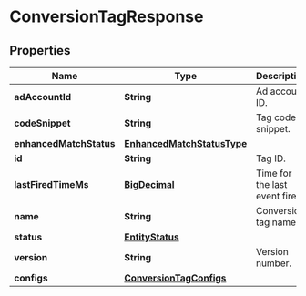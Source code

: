 

# ConversionTagResponse

## Properties

Name | Type | Description | Notes
------------ | ------------- | ------------- | -------------
**adAccountId** | **String** | Ad account ID. |  [optional]
**codeSnippet** | **String** | Tag code snippet. |  [optional]
**enhancedMatchStatus** | [**EnhancedMatchStatusType**](EnhancedMatchStatusType.md) |  |  [optional]
**id** | **String** | Tag ID. |  [optional]
**lastFiredTimeMs** | [**BigDecimal**](BigDecimal.md) | Time for the last event fired. |  [optional]
**name** | **String** | Conversion tag name. |  [optional]
**status** | [**EntityStatus**](EntityStatus.md) |  |  [optional]
**version** | **String** | Version number. |  [optional]
**configs** | [**ConversionTagConfigs**](ConversionTagConfigs.md) |  |  [optional]




